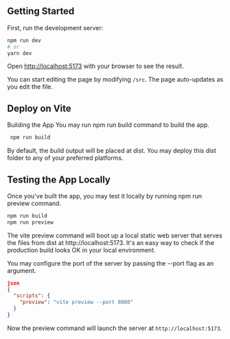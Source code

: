 ## Getting Started

First, run the development server:

```bash
npm run dev
# or
yarn dev
```

Open [http://localhost:5173](http://localhost:5173) with your browser to see the result.

You can start editing the page by modifying `/src`. The page auto-updates as you edit the file.


## Deploy on Vite

Building the App
You may run npm run build command to build the app.


```bash
 npm run build 
 ```
By default, the build output will be placed at dist. You may deploy this dist folder to any of your preferred platforms.

## Testing the App Locally
Once you've built the app, you may test it locally by running npm run preview command.

```bash
npm run build
npm run preview
```
The vite preview command will boot up a local static web server that serves the files from dist at http://localhost:5173. It's an easy way to check if the production build looks OK in your local environment.

You may configure the port of the server by passing the --port flag as an argument.

```json
json
{
  "scripts": {
    "preview": "vite preview --port 8080"
  }
}
```

Now the preview command will launch the server at 
```http://localhost:5173```.
